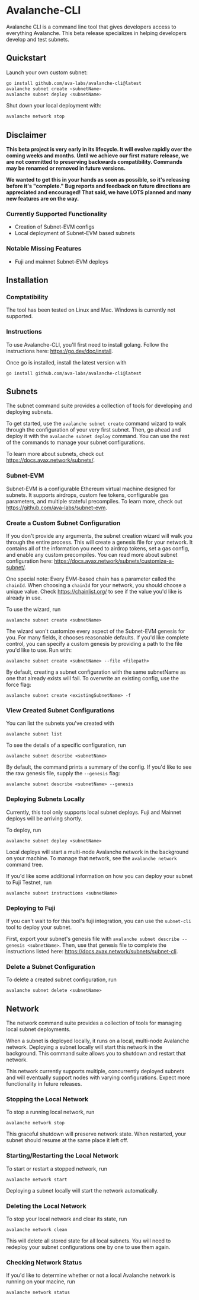 # Avalanche-CLI

Avalanche CLI is a command line tool that gives developers access to everything Avalanche. This beta release specializes in helping developers develop and test subnets.

## Quickstart

Launch your own custom subnet:
```bash
go install github.com/ava-labs/avalanche-cli@latest
avalanche subnet create <subnetName>
avalanche subnet deploy <subnetName>
```

Shut down your local deployment with:
```bash
avalanche network stop
```

## Disclaimer

**This beta project is very early in its lifecycle. It will evolve rapidly over the coming weeks and months. Until we achieve our first mature release, we are not committed to preserving backwards compatibility. Commands may be renamed or removed in future versions.**

**We wanted to get this in your hands as soon as possible, so it's releasing before it's "complete." Bug reports and feedback on future directions are appreciated and encouraged! That said, we have LOTS planned and many new features are on the way.**

### Currently Supported Functionality
- Creation of Subnet-EVM configs
- Local deployment of Subnet-EVM based subnets

### Notable Missing Features
- Fuji and mainnet Subnet-EVM deploys

## Installation

### Comptatibility
The tool has been tested on Linux and Mac. Windows is currently not supported.

### Instructions

To use Avalanche-CLI, you'll first need to install golang. Follow the instructions here: https://go.dev/doc/install.

Once go is installed, install the latest version with

`go install github.com/ava-labs/avalanche-cli@latest`

## Subnets

The subnet command suite provides a collection of tools for developing and deploying subnets.

To get started, use the `avalanche subnet create` command wizard to walk through the configuration of your very first subnet. Then, go ahead and deploy it with the `avalanche subnet deploy` command. You can use the rest of the commands to manage your subnet configurations.

To learn more about subnets, check out https://docs.avax.network/subnets/.

### Subnet-EVM

Subnet-EVM is a configurable Ethereum virtual machine designed for subnets. It supports airdrops, custom fee tokens, configurable gas parameters, and multiple stateful precompiles. To learn more, check out https://github.com/ava-labs/subnet-evm.

### Create a Custom Subnet Configuration

If you don't provide any arguments, the subnet creation wizard will walk you through the entire process. This will create a genesis file for your network. It contains all of the information you need to airdrop tokens, set a gas config, and enable any custom precompiles. You can read more about subnet configuration here: https://docs.avax.network/subnets/customize-a-subnet/.

One special note: Every EVM-based chain has a parameter called the `chainId`. When choosing a `chainId` for your network, you should choose a unique value. Check https://chainlist.org/ to see if the value you'd like is already in use.

To use the wizard, run

`avalanche subnet create <subnetName>`

The wizard won't customize every aspect of the Subnet-EVM genesis for you. For many fields, it chooses reasonable defaults. If you'd like complete control, you can specify a custom genesis by providing a path to the file you'd like to use. Run with:

`avalanche subnet create <subnetName> --file <filepath>`

By default, creating a subnet configuration with the same subnetName as one that already exists will fail. To overwrite an existing config, use the force flag:

`avalanche subnet create <existingSubnetName> -f`

### View Created Subnet Configurations

You can list the subnets you've created with

`avalanche subnet list`

To see the details of a specific configuration, run

`avalanche subnet describe <subnetName>`

By default, the command prints a summary of the config. If you'd like to see the raw genesis file, supply the `--genesis` flag:

`avalanche subnet describe <subnetName> --genesis`

### Deploying Subnets Locally

Currently, this tool only supports local subnet deploys. Fuji and Mainnet deploys will be arriving shortly.

To deploy, run

`avalanche subnet deploy <subnetName>`

Local deploys will start a multi-node Avalanche network in the background on your machine. To manage that network, see the `avalanche network` command tree.

If you'd like some additional information on how you can deploy your subnet to Fuji Testnet, run

`avalanche subnet instructions <subnetName>`

### Deploying to Fuji
If you can't wait to for this tool's fuji integration, you can use the `subnet-cli` tool to deploy your subnet.

First, export your subnet's genesis file with `avalanche subnet describe --genesis <subnetName>`. Then, use that genesis file to complete the instructions listed here: https://docs.avax.network/subnets/subnet-cli.

### Delete a Subnet Configuration

To delete a created subnet configuration, run

`avalanche subnet delete <subnetName>`

## Network

The network command suite provides a collection of tools for managing local subnet deployments.

When a subnet is deployed locally, it runs on a local, multi-node Avalanche network. Deploying a subnet locally will start this network in the background. This command suite allows you to shutdown and restart that network.

This network currently supports multiple, concurrently deployed subnets and will eventually support nodes with varying configurations. Expect more functionality in future releases.

### Stopping the Local Network

To stop a running local network, run

`avalanche network stop`

This graceful shutdown will preserve network state. When restarted, your subnet should resume at the same place it left off.

### Starting/Restarting the Local Network

To start or restart a stopped network, run

`avalanche network start`

Deploying a subnet locally will start the network automatically.

### Deleting the Local Network

To stop your local network and clear its state, run

`avalanche network clean`

This will delete all stored state for all local subnets. You will need to redeploy your subnet configurations one by one to use them again.

### Checking Network Status

If you'd like to determine whether or not a local Avalanche network is running on your macine, run

`avalanche network status`
